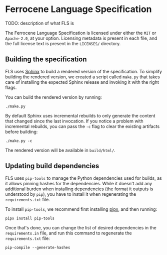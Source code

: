 <!-- SPDX-License-Identifier: MIT OR Apache-2.0 -->
<!-- SPDX-FileCopyrightText: Critical Section GmbH -->

# Ferrocene Language Specification

TODO: description of what FLS is

The Ferrocene Language Specification is licensed under either the `MIT` or
`Apache-2.0`, at your option. Licensing metadata is present in each file, and
the full license text is present in the `LICENSES/` directory.

## Building the specification

FLS uses [Sphinx](https://www.sphinx-doc.org) to build a rendered version of
the specification. To simplify building the rendered version, we created a
script called `make.py` that takes care of installing the expected Sphinx
release and invoking it with the right flags.

You can build the rendered version by running:

```
./make.py
```

By default Sphinx uses incremental rebuilds to only generate the content that
changed since the last invocation. If you notice a problem with incremental
rebuilds, you can pass the `-c` flag to clear the existing artifacts before
building:

```
./make.py -c
```

The rendered version will be available in `build/html/`.

## Updating build dependencies

FLS uses `pip-tools` to manage the Python dependencies used for builds, as it
allows pinning hashes for the dependencies. While it doesn't add any additional
burden when installing dependencies (the format it outputs is understood by
`pip`), you have to install it when regenerating the `requirements.txt` file.

To install `pip-tools`, we recommend first installing [pipx], and then running:

```
pipx install pip-tools
```

Once that's done, you can change the list of desired dependencies in the
`requirements.in` file, and run this command to regenerate the
`requirements.txt` file:

```
pip-compile --generate-hashes
```

[pipx]: https://pypa.github.io/pipx/
